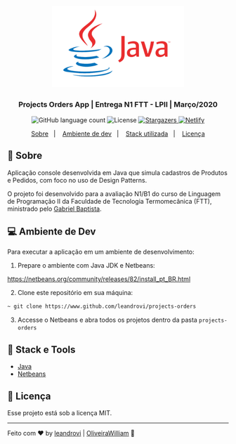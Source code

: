 <h1 align="center">
    <img alt="Java Logo" src="./.github/java-logo-transparent-png-6.png" width="300px" />
</h1>

<h3 align="center">
  Projects Orders App | Entrega N1 FTT - LPII | Março/2020
</h3>

<p align="center">
  <img alt="GitHub language count" src="https://img.shields.io/github/languages/count/leandrovi/projects-orders?color=%237159c1">

  <img alt="License" src="https://img.shields.io/badge/license-MIT-%237159c1">

  <a href="https://github.com/leandrovi/projects-orders/stargazers" target="_blank">
    <img alt="Stargazers" src="https://img.shields.io/github/stars/leandrovi/projects-orders?style=social">
  </a>

  <a href="https://app.netlify.com/sites/leandrovi-projects-orders/deploys" target="_blank">
    <img alt="Netlify" src="https://api.netlify.com/api/v1/badges/1059a4c7-7eda-41ef-bc79-e25d30c3051e/deploy-status">
  </a>
</p>

<p align="center">
  <a href="#rocket-sobre">Sobre</a>&nbsp;&nbsp;&nbsp;|&nbsp;&nbsp;&nbsp;
  <a href="#computer-ambiente-de-dev">Ambiente de dev</a>&nbsp;&nbsp;&nbsp;|&nbsp;&nbsp;&nbsp;
  <a href="#wrench-stack-e-tools">Stack utilizada</a>&nbsp;&nbsp;&nbsp;|&nbsp;&nbsp;&nbsp;
  <a href="#memo-licença">Licença</a>
</p>

## :rocket: Sobre

Aplicação console desenvolvida em Java que simula cadastros de Produtos e Pedidos, com foco no uso de Design Patterns.

O projeto foi desenvolvido para a avaliação N1/B1 do curso de Linguagem de Programação II da Faculdade de Tecnologia Termomecânica (FTT), ministrado pelo [Gabriel Baptista](https://github.com/gabrielbaptista).

## :computer: Ambiente de Dev

Para executar a aplicação em um ambiente de desenvolvimento:

1. Prepare o ambiente com Java JDK e Netbeans:

https://netbeans.org/community/releases/82/install_pt_BR.html

2. Clone este repositório em sua máquina:

```bash
~ git clone https://www.github.com/leandrovi/projects-orders
```

3. Accesse o Netbeans e abra todos os projetos dentro da pasta `projects-orders`

## :wrench: Stack e Tools

- [Java](https://www.java.com/pt_BR/)
- [Netbeans](https://netbeans.org/)

## :memo: Licença

Esse projeto está sob a licença MIT.

---

Feito com ♥ by [leandrovi](https://github.com/leandrovi) | [OliveiraWilliam](https://github.com/OliveiraWilliam) :wave:
